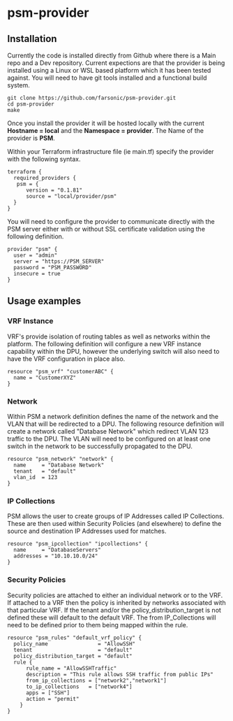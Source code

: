 # psm-provider


## Installation
Currently the code is installed directly from Github where there is a Main repo and a Dev repository. Current expections are that the provider is being installed using a Linux or WSL based platform which it has been tested against. You will need to have git tools installed and a functional build system. 

```
git clone https://github.com/farsonic/psm-provider.git 
cd psm-provider
make
```

Once you install the provider it will be hosted locally with the current **Hostname = local** and the **Namespace = provider**. The Name of the provider is **PSM**.

Within your Terraform infrastructure file (ie main.tf) specify the provider with the following syntax. 

```
terraform { 
  required_providers {
   psm = { 
      version = "0.1.81" 
      source = "local/provider/psm"
  }
}
```

You will need to configure the provider to communicate directly with the PSM server either with or without SSL certificate validation using the following definition. 

```
provider "psm" { 
  user = "admin"
  server = "https://PSM_SERVER"
  password = "PSM_PASSWORD"
  insecure = true
}
```

## Usage examples

### VRF Instance
VRF's provide isolation of routing tables as well as networks within the platform. The following definition will configure a new VRF instance capability within the DPU, however the underlying switch will also need to have the VRF configuration in place also. 

```
resource "psm_vrf" "customerABC" { 
  name = "CustomerXYZ"
}
```


### Network 
Within PSM a network definition defines the name of the network and the VLAN that will be redirected to a DPU. The following resource definition will create a network called "Database Network" which redirect VLAN 123 traffic to the DPU. The VLAN will need to be configured on at least one switch in the network to be successfully propagated to the DPU. 

```
resource "psm_network" "network" {
  name     = "Database Network"
  tenant   = "default" 
  vlan_id  = 123
}
```

### IP Collections
PSM allows the user to create groups of IP Addresses called IP Collections. These are then used within Security Policies (and elsewhere) to define the source and destination IP Addresses used for matches. 

```
resource "psm_ipcollection" "ipcollections" {
  name     = "DatabaseServers"
  addresses = "10.10.10.0/24" 
}
```

### Security Policies 
Security policies are attached to either an individual network or to the VRF. If attached to a VRF then the policy is inherited by networks associated with that particular VRF. If the tenant and/or the policy_distribution_target is not defined these will default to the default VRF. The from IP_Collections will need to be defined prior to them being mapped within the rule. 

```
resource "psm_rules" "default_vrf_policy" {
  policy_name                = "AllowSSH"
  tenant                     = "default"
  policy_distribution_target = "default"
  rule {
      rule_name = "AllowSSHTraffic"
      description = "This rule allows SSH traffic from public IPs"
      from_ip_collections = ["network2","network1"]
      to_ip_collections   = ["network4"]
      apps = ["SSH"]
      action = "permit"
    }
}
```



